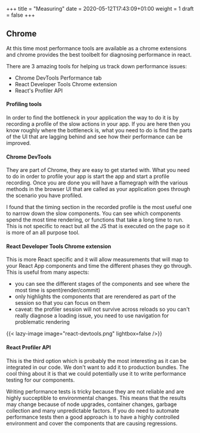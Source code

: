 +++
title = "Measuring"
date = 2020-05-12T17:43:09+01:00
weight = 1
draft = false
+++

## Chrome

At this time most performance tools are available as a chrome extensions and chrome provides the best toolbelt for
diagnosing performance in react.

There are 3 amazing tools for helping us track down performance issues:
- Chrome DevTools Performance tab
- React Developer Tools Chrome extension
- React's Profiler API

#### Profiling tools
In order to find the bottleneck in your application the way to do it is by recording a profile of the slow actions in
your app. If you are here then you know roughly where the bottleneck is, what you need to do is find the parts of the UI
that are lagging behind and see how their performance can be improved.

#### Chrome DevTools
They are part of Chrome, they are easy to get started with. What you need to do in order to profile your app is start
the app and start a profile recording. Once you are done you will have a flamegraph with the various methods in the
browser UI that are called as your application goes through the scenario you have profiled.

I found that the timing section in the recorded profile is the most useful one to narrow down the slow components. You
can see which components spend the most time rendering, or functions that take a long time to run. This is not specific
to react but all the JS that is executed on the page so it is more of an all purpose tool.

#### React Developer Tools Chrome extension
This is more React specific and it will allow measurements that will map to your React App components and time the
different phases they go through. This is useful from many aspects:
- you can see the different stages of the components and see where the most time is spent(render/commit)
- only highlights the components that are rerendered as part of the session so that you can focus on them
- caveat: the profiler session will not survive across reloads so you can't really diagnose a loading issue, you need to
  use navigation for problematic rendering

{{< lazy-image image="react-devtools.png" lightbox=false />}}

#### React Profiler API
This is the third option which is probably the most interesting as it can be integrated in our code. We don't want to
add it to production bundles. The cool thing about it is that we could potentially use it to write performance testing
for our components.

Writing performance tests is tricky because they are not reliable and are highly succeptible to environmental changes.
This means that the results may change because of node upgrades, container changes, garbage collection and many
unpredictable factors. If you do need to automate performance tests then a good approach is to have a highly controlled
environment and cover the components that are causing regressions.
